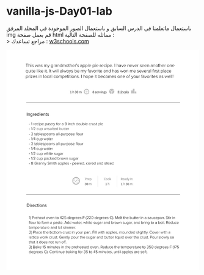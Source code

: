 # vanilla-js-Day01-lab
باستعمال ماتعلمنا في الدرس السابق و باستعمال الصور الموجودة في المجلد المرفق img قم بعمل صفحة html مماثله للصفحة التالية :   
    > مراجع تساعدك : [w3schools.com](https://www.w3schools.com/tags/tag_doctype.asp)
      
![alt text](/img/68747470733a2f2f692e696d6775722e636f6d2f6c47474d3638512e6a7067(1).jpg)
